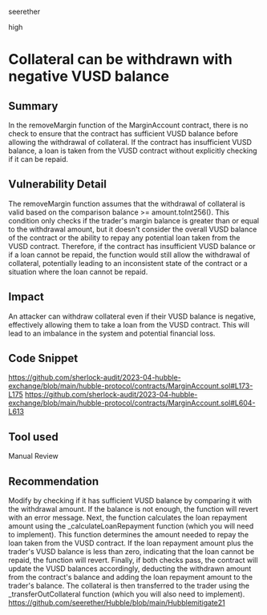 seerether

high

# Collateral can be withdrawn with negative  VUSD balance

## Summary
In the removeMargin function of the MarginAccount contract, there is no check to ensure that the contract has sufficient VUSD balance before allowing the withdrawal of collateral. If the contract has insufficient VUSD balance, a loan is taken from the VUSD contract without explicitly checking if it can be repaid.
## Vulnerability Detail
The removeMargin function assumes that the withdrawal of collateral is valid based on the comparison balance >= amount.toInt256(). This condition only checks if the trader's margin balance is greater than or equal to the withdrawal amount, but it doesn't consider the overall VUSD balance of the contract or the ability to repay any potential loan taken from the VUSD contract.
Therefore, if the contract has insufficient VUSD balance or if a loan cannot be repaid, the function would still allow the withdrawal of collateral, potentially leading to an inconsistent state of the contract or a situation where the loan cannot be repaid.
## Impact
An attacker can withdraw collateral even if their VUSD balance is negative, effectively allowing them to take a loan from the VUSD contract. This will lead to an imbalance in the system and potential financial loss.
## Code Snippet
https://github.com/sherlock-audit/2023-04-hubble-exchange/blob/main/hubble-protocol/contracts/MarginAccount.sol#L173-L175
https://github.com/sherlock-audit/2023-04-hubble-exchange/blob/main/hubble-protocol/contracts/MarginAccount.sol#L604-L613
## Tool used

Manual Review

## Recommendation
Modify by  checking if it has sufficient VUSD balance by comparing it with the withdrawal amount. If the balance is not enough, the function will revert with an error message.
Next, the function calculates the loan repayment amount using the _calculateLoanRepayment function (which you will need to implement). This function determines the amount needed to repay the loan taken from the VUSD contract. If the loan repayment amount plus the trader's VUSD balance is less than zero, indicating that the loan cannot be repaid, the function will revert.
Finally, if both checks pass, the contract will update the VUSD balances accordingly, deducting the withdrawn amount from the contract's balance and adding the loan repayment amount to the trader's balance. The collateral is then transferred to the trader using the _transferOutCollateral function (which you will also need to implement).
https://github.com/seerether/Hubble/blob/main/Hubblemitigate21

